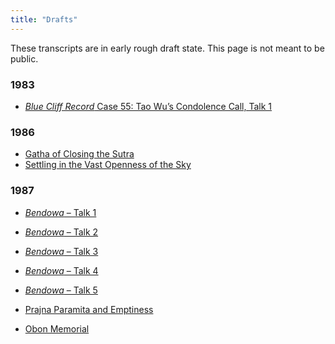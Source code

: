 ```yaml
---
title: "Drafts"
---
```


These transcripts are in early rough draft state. This page is not meant to be public.

### 1983

- [*Blue Cliff Record* Case 55: Tao Wu’s Condolence Call, Talk 1](1984-02-18-Blue-Cliff-Record-Case-55-Talk-1)

### 1986

- [Gatha of Closing the Sutra](1986-07-26-Gatha-of-Closing-the-Sutra)
- [Settling in the Vast Openness of the Sky](1986-08-02-Settling-in-the-Vast-Openness-of-the-Sky)

### 1987

- [*Bendowa* – Talk 1](1987-03-11-Bendowa-Talk-1)
- [*Bendowa* – Talk 2](1987-03-12-Bendowa-Talk-2)
- [*Bendowa* – Talk 3](1987-03-13-Bendowa-Talk-3)
- [*Bendowa* – Talk 4](1987-03-14-Bendowa-Talk-4)
- [*Bendowa* – Talk 5](1987-03-15-Bendowa-Talk-5)

- [Prajna Paramita and Emptiness](1987-05-02-Prajna-Paramita-and-Emptiness)
- [Obon Memorial](1987-07-15-Obon-Memorial)

<a name="end">
